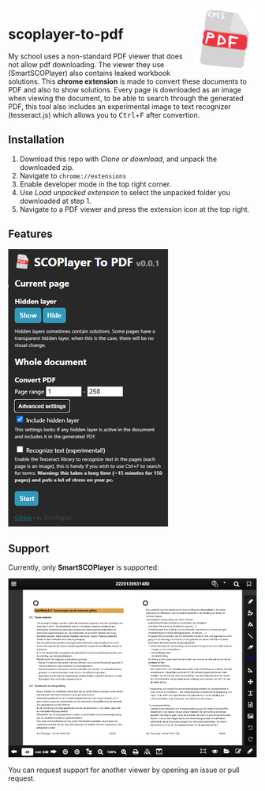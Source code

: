 <img align="right" src="https://github.com/CodeStix/scoplayer-to-pdf/blob/master/images/icon128.png">

# scoplayer-to-pdf

My school uses a non-standard PDF viewer that does not allow pdf downloading. The viewer they use (SmartSCOPlayer) also contains leaked workbook solutions. This **chrome extension** is made to convert these documents to PDF and also to show solutions.
Every page is downloaded as an image when viewing the document, to be able to search through the generated PDF, this tool also includes an experimental image to text recognizer (tesseract.js) which allows you to <kbd>Ctrl</kbd>+<kbd>F</kbd> after convertion.

## Installation

1. Download this repo with _Clone or download_, and unpack the downloaded zip.
2. Navigate to `chrome://extensions`
3. Enable developer mode in the top right corner.
4. Use _Load unpacked extension_ to select the unpacked folder you downloaded at step 1.
5. Navigate to a PDF viewer and press the extension icon at the top right.

## Features

![The menu](https://github.com/CodeStix/scoplayer-to-pdf/blob/master/images/menu.png)

## Support

Currently, only **SmartSCOPlayer** is supported:

![SmartSCOPlayer looks like this](https://github.com/CodeStix/scoplayer-to-pdf/blob/master/images/example.png)

You can request support for another viewer by opening an issue or pull request.
